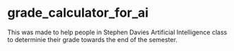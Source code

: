# grade_calculator_for_ai

This was made to help people in Stephen Davies Artificial Intelligence class to determinie their grade towards the end of the semester.
